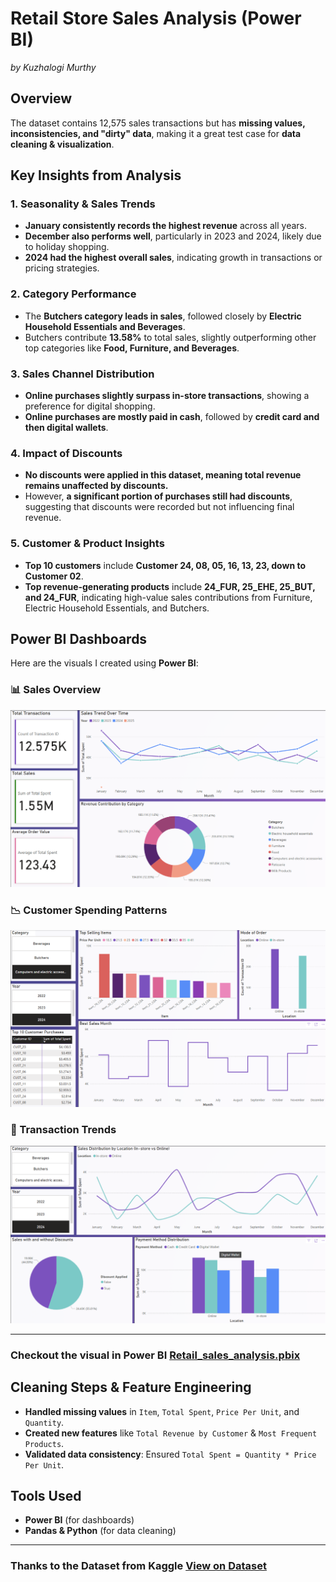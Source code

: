 #  Retail Store Sales Analysis (Power BI) 
*by Kuzhalogi Murthy* 
## Overview
The dataset contains 12,575 sales transactions but has **missing values, inconsistencies, and "dirty" data**, making it a great test case for **data cleaning & visualization**.

## Key Insights from Analysis
### **1. Seasonality & Sales Trends**
- **January consistently records the highest revenue** across all years.
- **December also performs well**, particularly in 2023 and 2024, likely due to holiday shopping.
- **2024 had the highest overall sales**, indicating growth in transactions or pricing strategies.

### **2. Category Performance**
- The **Butchers category leads in sales**, followed closely by **Electric Household Essentials and Beverages**.
- Butchers contribute **13.58%** to total sales, slightly outperforming other top categories like **Food, Furniture, and Beverages**.

### **3. Sales Channel Distribution**
- **Online purchases slightly surpass in-store transactions**, showing a preference for digital shopping.
- **Online purchases are mostly paid in cash**, followed by **credit card and then digital wallets**.

### **4. Impact of Discounts**
- **No discounts were applied in this dataset, meaning total revenue remains unaffected by discounts.**
- However, **a significant portion of purchases still had discounts**, suggesting that discounts were recorded but not influencing final revenue.

### **5. Customer & Product Insights**
- **Top 10 customers** include **Customer 24, 08, 05, 16, 13, 23, down to Customer 02**.
- **Top revenue-generating products** include **24_FUR, 25_EHE, 25_BUT, and 24_FUR**, indicating high-value sales contributions from Furniture, Electric Household Essentials, and Butchers.




## Power BI Dashboards
Here are the visuals I created using **Power BI**:

### 📊 Sales Overview
![Sales Dashboard](./dashboard_images/Overviwe_and_KPI_metrics.png)

### 📉 Customer Spending Patterns
![Customer Insights](./dashboard_images/Customer_Behaviour.png)

### 📌 Transaction Trends
![Cleaning Process](./dashboard_images/Discount_and_Payment_Distribuions.png)

---
### Checkout the visual in Power BI [Retail_sales_analysis.pbix](./Power_BI_Visuals/)


## Cleaning Steps & Feature Engineering
- **Handled missing values** in `Item`, `Total Spent`, `Price Per Unit`, and `Quantity`.
- **Created new features** like `Total Revenue by Customer` & `Most Frequent Products`.
- **Validated data consistency**: Ensured `Total Spent = Quantity * Price Per Unit`.

## Tools Used
- **Power BI** (for dashboards)
- **Pandas & Python** (for data cleaning)

---
### Thanks to the Dataset from Kaggle [View on Dataset](https://www.kaggle.com/datasets/ahmedmohamed2003/retail-store-sales-dirty-for-data-cleaning)



